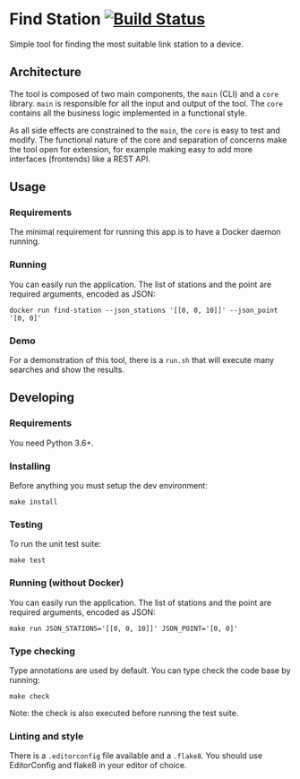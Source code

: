 # Find Station [![Build Status](https://travis-ci.org/victorpoluceno/find-station-toy.svg?branch=master)](https://travis-ci.org/victorpoluceno/find-station-toy)

Simple tool for finding the most suitable link station to a device.

## Architecture

The tool is composed of two main components, the `main` (CLI) and a `core` library. `main` is responsible for all the input and output of the tool. The `core` contains all the business logic implemented in a functional style.

As all side effects are constrained to the `main`, the `core` is easy to test and modify. The functional nature of the core and separation of concerns make the tool open for extension, for example making easy to add more interfaces (frontends) like a REST API.

## Usage

### Requirements

The minimal requirement for running this app is to have a Docker daemon running.

### Running

You can easily run the application. The list of stations and the point are required arguments, encoded as JSON:

	docker run find-station --json_stations '[[0, 0, 10]]' --json_point '[0, 0]'

### Demo

For a demonstration of this tool, there is a `run.sh` that will execute many searches and show the results.

## Developing

### Requirements

You need Python 3.6+.

### Installing

Before anything you must setup the dev environment:

	make install

### Testing

To run the unit test suite:

	make test

### Running (without Docker)

You can easily run the application. The list of stations and the point are required arguments, encoded as JSON:

	make run JSON_STATIONS='[[0, 0, 10]]' JSON_POINT='[0, 0]'

### Type checking

Type annotations are used by default. You can type check the code base by running:

	make check

Note: the check is also executed before running the test suite.

### Linting and style

There is a `.editorconfig` file available and a `.flake8`. You should use EditorConfig and flake8 in your editor of choice.